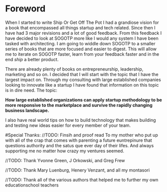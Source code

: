 # Foreword
When I started to write Ship Or Get Off The Pot I had a grandiose vision for a book that encompassed all things startup and tech related. Since then I have had 3 major revisions and a lot of good feedback. From this feedback I have decided to look at SOGOTP more like I would any system I have been tasked with architecting. I am going to widdle down SOGOTP to a smaller series of books that are more focused and easier to digest. This will allow me to iterate on SOGOTP faster, learn from your feedback faster and in the end _ship_ a better product.

There are already plenty of books on entrepreneurship, leadership, marketing and so on. I decided that I will start with the topic that I have the largest impact on. Through my consulting with large established companies looking to innovate like a startup I have found that information on this topic is in dire need. The topic:

**How large established organizations can apply startup methodology to be more responsive to the marketplace and survive the rapidly changing business landscape.**

I also have real world tips on how to build technology that makes building and testing new ideas easier for every member of your team.







#Special Thanks:
//TODO: Finsih and proof read
To my mother who put up with all of the crap that comes with parenting a future euntrepinure that questions authority and the satus que ever day of their lifes. And always supporting me no matter how crazy my ventures seemed.

//TODO: Thank Yvonne Green, J Orkowski, and Greg Frew

//TODO: Thank Mary Luenburg, Henery Venzant, and all my montasori


//TODO: Thank all of the various authors that helped me to further my own educationschool teachers

